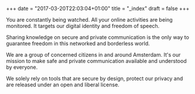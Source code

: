 +++
date = "2017-03-20T22:03:04+01:00"
        title = "_index"
        draft = false
+++

You are constantly being watched. All your online activities are
being monitored. It targets our digital identity and freedom of speech.

Sharing knowledge on secure and private communication is the only way to guarantee
freedom in this networked and borderless world.

We are a group of concerned citizens in and around Amsterdam. It's our mission to make safe and private communication available and understood by everyone.

We solely rely on tools that are secure by design, protect our privacy and are released under an open and liberal license.
